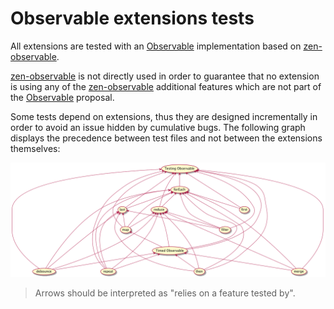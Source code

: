 # Observable extensions tests

All extensions are tested with an [Observable] implementation based on [zen-observable].

[zen-observable] is not directly used in order to guarantee that no extension is using any of the [zen-observable] additional features which are not part of the [Observable] proposal.

Some tests depend on extensions, thus they are designed incrementally in order to avoid an issue hidden by cumulative bugs.
The following graph displays the precedence between test files and not between the extensions themselves:

![test dependencies](./dependencies.png)

> Arrows should be interpreted as "relies on a feature tested by".

[Observable]: https://github.com/tc39/proposal-observable
[zen-observable]: https://github.com/zenparsing/zen-observable
